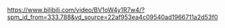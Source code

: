 https://www.bilibili.com/video/BV1oW4y1R7w4/?spm_id_from=333.788&vd_source=22af953ea4c09540ad1966711a2d53f0
